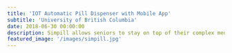 ```yaml
---
title: 'IOT Automatic Pill Dispenser with Mobile App'
subtitle: 'University of British Columbia'
date: 2018-06-30 00:00:00
description: Simpill allows seniors to stay on top of their complex medical regimens. The dispenser alerts the patient when it is time to take their medication and dispenses the correct dosage. Smart connectivity allows pharamacists and doctors to remotely see when the medication is running low and change the regimen if needed.
featured_image: '/images/simpill.jpg'
---
```


